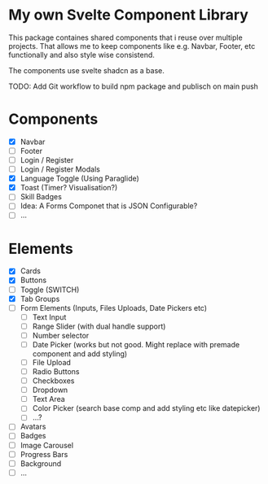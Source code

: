 # My own Svelte Component Library
This package containes shared components that i reuse over multiple projects.
That allows me to keep components like e.g. Navbar, Footer, etc functionally and also style wise consistend.

The components use svelte shadcn as a base.

TODO: Add Git workflow to build npm package and publisch on main push


# Components 
- [x] Navbar
- [ ] Footer
- [ ] Login / Register
- [ ] Login / Register Modals
- [X] Language Toggle (Using Paraglide)
- [x] Toast (Timer? Visualisation?)
- [ ] Skill Badges
- [ ] Idea: A Forms Componet that is JSON Configurable?
- [ ] ...

# Elements
- [x] Cards
- [x] Buttons
- [ ] Toggle (SWITCH)
- [x] Tab Groups
- [ ] Form Elements (Inputs, Files Uploads, Date Pickers etc)
    - [ ] Text Input
    - [ ] Range Slider (with dual handle support)
    - [ ] Number selector
    - [ ] Date Picker (works but not good. Might replace with premade component and add styling)
    - [ ] File Upload
    - [ ] Radio Buttons
    - [ ] Checkboxes
    - [ ] Dropdown
    - [ ] Text Area
    - [ ] Color Picker (search base comp and add styling etc like datepicker)
    - [ ] ...?
- [ ] Avatars
- [ ] Badges
- [ ] Image Carousel
- [ ] Progress Bars
- [ ] Background
- [ ] ...